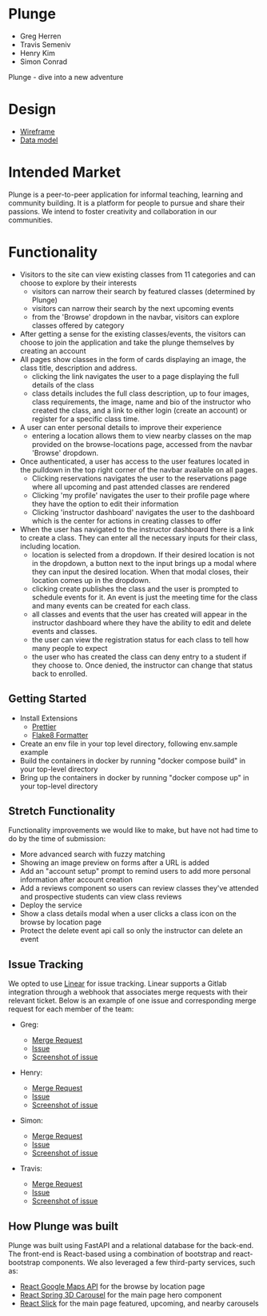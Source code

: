 # Plunge

- Greg Herren
- Travis Semeniv
- Henry Kim
- Simon Conrad

Plunge - dive into a new adventure

# Design

- [Wireframe](docs/Wireframe.png)
- [Data model](docs/data_model.png)

# Intended Market

Plunge is a peer-to-peer application for informal teaching, learning and community building. It is a platform for people to pursue and share their passions. We intend to foster creativity and collaboration in our communities.

# Functionality

- Visitors to the site can view existing classes from 11 categories and can choose to explore by their interests
  - visitors can narrow their search by featured classes (determined by Plunge)
  - visitors can narrow their search by the next upcoming events
  - from the 'Browse' dropdown in the navbar, visitors can explore classes offered by category
- After getting a sense for the existing classes/events, the visitors can choose to join the application and take the plunge themselves by creating an account
- All pages show classes in the form of cards displaying an image, the class title, description and address.
  - clicking the link navigates the user to a page displaying the full details of the class
  - class details includes the full class description, up to four images, class requirements, the image, name and bio of the instructor who created the class, and a link to either login (create an account) or register for a specific class time.
- A user can enter personal details to improve their experience
  - entering a location allows them to view nearby classes on the map provided on the browse-locations page, accessed from the navbar 'Browse' dropdown.
- Once authenticated, a user has access to the user features located in the pulldown in the top right corner of the navbar available on all pages.
  - Clicking reservations navigates the user to the reservations page where all upcoming and past attended classes are rendered
  - Clicking 'my profile' navigates the user to their profile page where they have the option to edit their information
  - Clicking 'instructor dashboard' navigates the user to the dashboard which is the center for actions in creating classes to offer
- When the user has navigated to the instructor dashboard there is a link to create a class. They can enter all the necessary inputs for their class, including location.
  - location is selected from a dropdown. If their desired location is not in the dropdown, a button next to the input brings up a modal where they can input the desired location. When that modal closes, their location comes up in the dropdown.
  - clicking create publishes the class and the user is prompted to schedule events for it. An event is just the meeting time for the class and many events can be created for each class.
  - all classes and events that the user has created will appear in the instructor dashboard where they have the ability to edit and delete events and classes.
  - the user can view the registration status for each class to tell how many people to expect
  - the user who has created the class can deny entry to a student if they choose to. Once denied, the instructor can change that status back to enrolled.

## Getting Started

- Install Extensions
  - [Prettier](https://marketplace.visualstudio.com/items?itemName=esbenp.prettier-vscode)
  - [Flake8 Formatter](https://marketplace.visualstudio.com/items?itemName=ms-python.flake8)
- Create an env file in your top level directory, following env.sample example
- Build the containers in docker by running "docker compose build" in your top-level directory
- Bring up the containers in docker by running "docker compose up" in your top-level directory

## Stretch Functionality

Functionality improvements we would like to make, but have not had time to do by the time of submission:

- More advanced search with fuzzy matching
- Showing an image preview on forms after a URL is added
- Add an "account setup" prompt to remind users to add more personal information after account creation
- Add a reviews component so users can review classes they've attended and prospective students can view class reviews
- Deploy the service
- Show a class details modal when a user clicks a class icon on the browse by location page
- Protect the delete event api call so only the instructor can delete an event

## Issue Tracking

We opted to use [Linear](https://linear.app/) for issue tracking. Linear supports a Gitlab integration through a webhook that associates merge requests with their relevant ticket. Below is an example of one issue and corresponding merge request for each member of the team:

- Greg:

  - [Merge Request](https://gitlab.com/hnrykm/plunge/-/merge_requests/16)
  - [Issue](https://linear.app/lucky-13/issue/LUC-59/create-class-page)
  - [Screenshot of issue](docs/greg_linear_issue.png)

- Henry:

  - [Merge Request](https://gitlab.com/hnrykm/plunge/-/merge_requests/13)
  - [Issue](https://linear.app/lucky-13/issue/LUC-44/create-register-for-event-component)
  - [Screenshot of issue](docs/henry_linear_issue.png)

- Simon:

  - [Merge Request](https://gitlab.com/hnrykm/plunge/-/merge_requests/23)
  - [Issue](https://linear.app/lucky-13/issue/LUC-50/browse-by-location)
  - [Screenshot of issue](docs/simon_linear_issue.png)

- Travis:

  - [Merge Request](https://gitlab.com/hnrykm/plunge/-/merge_requests/37)
  - [Issue](https://linear.app/lucky-13/issue/LUC-18/create-class-card-carousel-component)
  - [Screenshot of issue](docs/travis_linear_issue.png)

## How Plunge was built

Plunge was built using FastAPI and a relational database for the back-end. The front-end is React-based using a combination of bootstrap and react-bootstrap components. We also leveraged a few third-party services, such as:

- [React Google Maps API](https://www.npmjs.com/package/@react-google-maps/api) for the browse by location page
- [React Spring 3D Carousel](https://www.npmjs.com/package/react-spring-3d-carousel) for the main page hero component
- [React Slick](https://react-slick.neostack.com/docs/api/) for the main page featured, upcoming, and nearby carousels

